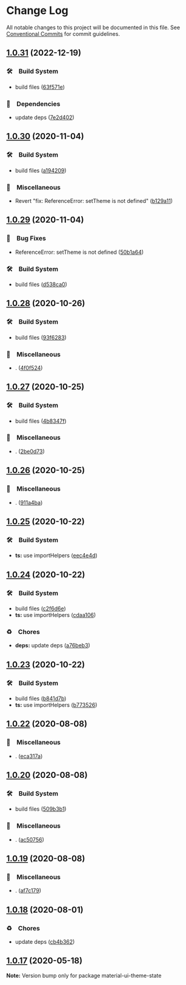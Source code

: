 # Change Log

All notable changes to this project will be documented in this file.
See [Conventional Commits](https://conventionalcommits.org) for commit guidelines.

## [1.0.31](https://github.com/bluelovers/ws-react/compare/material-ui-theme-state@1.0.30...material-ui-theme-state@1.0.31) (2022-12-19)



### 🛠　Build System

* build files ([63f571e](https://github.com/bluelovers/ws-react/commit/63f571e5fa910b7851f789fcd1b506c8c2337864))


### 📌　Dependencies

* update deps ([7e2d402](https://github.com/bluelovers/ws-react/commit/7e2d40256e2b6215f546be4e436aaacc9067c3fb))



## [1.0.30](https://github.com/bluelovers/ws-react/compare/material-ui-theme-state@1.0.29...material-ui-theme-state@1.0.30) (2020-11-04)


### 🛠　Build System

* build files ([a194209](https://github.com/bluelovers/ws-react/commit/a19420940c8d6d45f426449a5ee05390f7eb6026))


### 🔖　Miscellaneous

* Revert "fix: ReferenceError: setTheme is not defined" ([b129a11](https://github.com/bluelovers/ws-react/commit/b129a113938eb5d6cd686621496e33a722914012))





## [1.0.29](https://github.com/bluelovers/ws-react/compare/material-ui-theme-state@1.0.28...material-ui-theme-state@1.0.29) (2020-11-04)


### 🐛　Bug Fixes

* ReferenceError: setTheme is not defined ([50b1a64](https://github.com/bluelovers/ws-react/commit/50b1a64bb6022b8b37eebdaa027807127ece9964))


### 🛠　Build System

* build files ([d538ca0](https://github.com/bluelovers/ws-react/commit/d538ca01fcb905eb8d11b03f44da59d9340ba2a3))





## [1.0.28](https://github.com/bluelovers/ws-react/compare/material-ui-theme-state@1.0.27...material-ui-theme-state@1.0.28) (2020-10-26)


### 🛠　Build System

* build files ([93f6283](https://github.com/bluelovers/ws-react/commit/93f6283a33b573ed3d756a1ce1381a505d4f0846))


### 🔖　Miscellaneous

* . ([4f0f524](https://github.com/bluelovers/ws-react/commit/4f0f5240c55b62f0a9e7d62dba6adbb2a538e600))





## [1.0.27](https://github.com/bluelovers/ws-react/compare/material-ui-theme-state@1.0.26...material-ui-theme-state@1.0.27) (2020-10-25)


### 🛠　Build System

* build files ([4b8347f](https://github.com/bluelovers/ws-react/commit/4b8347f09a335b6d209c07896647d43cc498f827))


### 🔖　Miscellaneous

* . ([2be0d73](https://github.com/bluelovers/ws-react/commit/2be0d736afda906c853284fc04f19447bebacebb))





## [1.0.26](https://github.com/bluelovers/ws-react/compare/material-ui-theme-state@1.0.25...material-ui-theme-state@1.0.26) (2020-10-25)


### 🔖　Miscellaneous

* . ([911a4ba](https://github.com/bluelovers/ws-react/commit/911a4ba693de383302dce310f4ada86fa6c644ab))





## [1.0.25](https://github.com/bluelovers/ws-react/compare/material-ui-theme-state@1.0.24...material-ui-theme-state@1.0.25) (2020-10-22)


### 🛠　Build System

* **ts:** use importHelpers ([eec4e4d](https://github.com/bluelovers/ws-react/commit/eec4e4d0a5ac0f7ddc8f996793f667ef916067b1))





## [1.0.24](https://github.com/bluelovers/ws-react/compare/material-ui-theme-state@1.0.23...material-ui-theme-state@1.0.24) (2020-10-22)


### 🛠　Build System

* build files ([c2f6d6e](https://github.com/bluelovers/ws-react/commit/c2f6d6e0404cdbd284708ff0095a3574684d9c84))
* **ts:** use importHelpers ([cdaa106](https://github.com/bluelovers/ws-react/commit/cdaa1069c7a2dc5ca70cc07dfb6b4aebcd6eb2dd))


### ♻️　Chores

* **deps:** update deps ([a76beb3](https://github.com/bluelovers/ws-react/commit/a76beb37961f79e1f21a0a53f8845c1f5a28a698))





## [1.0.23](https://github.com/bluelovers/ws-react/compare/material-ui-theme-state@1.0.22...material-ui-theme-state@1.0.23) (2020-10-22)


### 🛠　Build System

* build files ([b841d7b](https://github.com/bluelovers/ws-react/commit/b841d7b64bf8a70da55c07956b30fd485933736e))
* **ts:** use importHelpers ([b773526](https://github.com/bluelovers/ws-react/commit/b7735267ce68e73a469feb384ac9ef7982ab741b))





## [1.0.22](https://github.com/bluelovers/ws-react/compare/material-ui-theme-state@1.0.20...material-ui-theme-state@1.0.22) (2020-08-08)


### 🔖　Miscellaneous

* . ([eca317a](https://github.com/bluelovers/ws-react/commit/eca317a761b11ca3b6974cc76264ef15391f9845))





## [1.0.20](https://github.com/bluelovers/ws-react/compare/material-ui-theme-state@1.0.19...material-ui-theme-state@1.0.20) (2020-08-08)


### 🛠　Build System

* build files ([509b3b1](https://github.com/bluelovers/ws-react/commit/509b3b1d06c8c676c5cf4b429ecd2cb1a3ef797e))


### 🔖　Miscellaneous

* . ([ac50756](https://github.com/bluelovers/ws-react/commit/ac507565e6101828049c7787c14f1f88d8ff1824))





## [1.0.19](https://github.com/bluelovers/ws-react/compare/material-ui-theme-state@1.0.18...material-ui-theme-state@1.0.19) (2020-08-08)


### 🔖　Miscellaneous

* . ([af7c179](https://github.com/bluelovers/ws-react/commit/af7c1798780d34660193f60b5550bb8a136f2db4))





## [1.0.18](https://github.com/bluelovers/ws-react/compare/material-ui-theme-state@1.0.17...material-ui-theme-state@1.0.18) (2020-08-01)


### ♻️　Chores

* update deps ([cb4b362](https://github.com/bluelovers/ws-react/commit/cb4b3628055a502fa0a7a51ce08541a9a723262e))





## [1.0.17](https://github.com/bluelovers/ws-react/compare/material-ui-theme-state@1.0.16...material-ui-theme-state@1.0.17) (2020-05-18)

**Note:** Version bump only for package material-ui-theme-state
